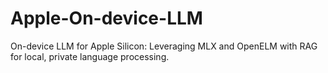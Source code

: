 # Apple-On-device-LLM
On-device LLM for Apple Silicon: Leveraging MLX and OpenELM with RAG for local, private language processing.
